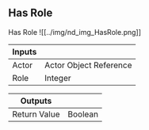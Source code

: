 ## Has Role
Has Role
![[../img/nd_img_HasRole.png]]

|Inputs||
|--|--|
| Actor | Actor Object Reference |
| Role | Integer |

|Outputs||
|--|--|
| Return Value | Boolean |
